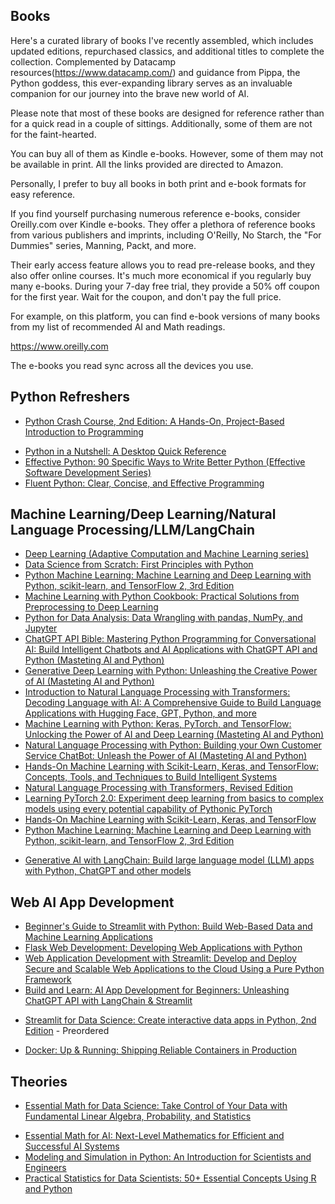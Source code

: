 ## Books

Here's a curated library of books I've recently assembled, which includes updated editions, repurchased classics, and additional titles to complete the collection. Complemented by Datacamp resources(https://www.datacamp.com/) and guidance from Pippa, the Python goddess, this ever-expanding library serves as an invaluable companion for our journey into the brave new world of AI.

Please note that most of these books are designed for reference rather than for a quick read in a couple of sittings. Additionally, some of them are not for the faint-hearted.

You can buy all of them as Kindle e-books. However, some of them may not be available in print. All the links provided are directed to Amazon.

Personally, I prefer to buy all books in both print and e-book formats for easy reference.

If you find yourself purchasing numerous reference e-books, consider Oreilly.com over Kindle e-books. They offer a plethora of reference books from various publishers and imprints, including O'Reilly, No Starch, the "For Dummies" series, Manning, Packt, and more.

Their early access feature allows you to read pre-release books, and they also offer online courses. It's much more economical if you regularly buy many e-books. During your 7-day free trial, they provide a 50% off coupon for the first year. Wait for the coupon, and don't pay the full price.

For example, on this platform, you can find e-book versions of many books from my list of recommended AI and Math readings.

https://www.oreilly.com

The e-books you read sync across all the devices you use.

## Python Refreshers

* [Python Crash Course, 2nd Edition: A Hands-On, Project-Based Introduction to Programming](https://www.amazon.com/Python-Crash-Course-2nd-Edition/dp/1593279280)
- [Python in a Nutshell: A Desktop Quick Reference](https://www.amazon.com/Python-Nutshell-Desktop-Quick-Reference/dp/1098113551)
- [Effective Python: 90 Specific Ways to Write Better Python (Effective Software Development Series)](https://www.amazon.com/dp/0134853989)
- [Fluent Python: Clear, Concise, and Effective Programming](https://www.amazon.com/dp/1492056359)
## Machine Learning/Deep Learning/Natural Language Processing/LLM/LangChain
- [Deep Learning (Adaptive Computation and Machine Learning series)](https://www.amazon.com/Deep-Learning-Adaptive-Computation-Machine/dp/0262035618)
- [Data Science from Scratch: First Principles with Python](https://www.amazon.com/gp/product/1492041130)
- [Python Machine Learning: Machine Learning and Deep Learning with Python, scikit-learn, and TensorFlow 2, 3rd Edition](https://www.amazon.com/Python-Machine-Learning-scikit-learn-TensorFlow/dp/1789955750)
- [Machine Learning with Python Cookbook: Practical Solutions from Preprocessing to Deep Learning](https://www.amazon.com/Machine-Learning-Python-Cookbook-Preprocessing/dp/1491989386)
- [Python for Data Analysis: Data Wrangling with pandas, NumPy, and Jupyter](https://www.amazon.com/gp/product/109810403X)
- [ChatGPT API Bible: Mastering Python Programming for Conversational AI: Build Intelligent Chatbots and AI Applications with ChatGPT API and Python (Masteting AI and Python)](https://www.amazon.com/dp/B0C481K5R2)
- [Generative Deep Learning with Python: Unleashing the Creative Power of AI (Masteting AI and Python)](https://www.amazon.com/dp/B0C5PNKQ8V)
- [Introduction to Natural Language Processing with Transformers: Decoding Language with AI: A Comprehensive Guide to Build Language Applications with Hugging Face, GPT, Python, and more](https://www.amazon.com/dp/B0C9SJ2PP4)
- [Machine Learning with Python: Keras, PyTorch, and TensorFlow: Unlocking the Power of AI and Deep Learning (Masteting AI and Python)](https://www.amazon.com/dp/B0C7DXCT1N)
- [Natural Language Processing with Python: Building your Own Customer Service ChatBot: Unleash the Power of AI (Masteting AI and Python)](https://www.amazon.com/dp/B0C5KNGLHJ)
- [Hands-On Machine Learning with Scikit-Learn, Keras, and TensorFlow: Concepts, Tools, and Techniques to Build Intelligent Systems](https://www.amazon.com/dp/1098125975)
- [Natural Language Processing with Transformers, Revised Edition](https://www.amazon.com/gp/product/B0B2FKYVNL)
- [Learning PyTorch 2.0: Experiment deep learning from basics to complex models using every potential capability of Pythonic PyTorch](https://www.amazon.com/gp/product/B0CB757XKX)
- [Hands-On Machine Learning with Scikit-Learn, Keras, and TensorFlow](https://www.amazon.com/gp/product/B0BHCFNY9Q)
- [Python Machine Learning: Machine Learning and Deep Learning with Python, scikit-learn, and TensorFlow 2, 3rd Edition](https://www.amazon.com/gp/product/B07VBLX2W7)
* [Generative AI with LangChain: Build large language model (LLM) apps with Python, ChatGPT and other models](https://www.amazon.com/gp/product/B0CBBL55PQ)


## Web AI App Development

- [Beginner's Guide to Streamlit with Python: Build Web-Based Data and Machine Learning Applications](https://www.amazon.com/gp/product/148428982X)
- [Flask Web Development: Developing Web Applications with Python](https://www.amazon.com/dp/1491991739)
- [Web Application Development with Streamlit: Develop and Deploy Secure and Scalable Web Applications to the Cloud Using a Pure Python Framework](https://www.amazon.com/Web-Application-Development-Streamlit-Applications-ebook/dp/B0BC35ZG9R)
- [Build and Learn: AI App Development for Beginners: Unleashing ChatGPT API with LangChain & Streamlit](https://www.amazon.com/gp/product/B0CDXRMDSL)
* [Streamlit for Data Science: Create interactive data apps in Python, 2nd Edition](https://www.amazon.com/gp/product/B0BTHRBC2W) - Preordered
- [Docker: Up & Running: Shipping Reliable Containers in Production](https://www.amazon.com/gp/product/1098131827)

## Theories

* [Essential Math for Data Science: Take Control of Your Data with Fundamental Linear Algebra, Probability, and Statistics](https://www.amazon.com/gp/product/1098102932)
- [Essential Math for AI: Next-Level Mathematics for Efficient and Successful AI Systems](https://www.amazon.com/Essential-Math-Next-Level-Mathematics-Successful/dp/1098107632)
- [Modeling and Simulation in Python: An Introduction for Scientists and Engineers](https://www.amazon.com/Modeling-Simulation-Python-Allen-Downey/dp/1718502168)
- [Practical Statistics for Data Scientists: 50+ Essential Concepts Using R and Python](https://www.amazon.com/gp/product/149207294X)
